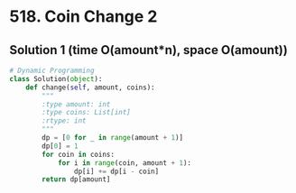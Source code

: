 # 518. Coin Change 2

## Solution 1 (time O(amount*n), space O(amount))

```python
# Dynamic Programming
class Solution(object):
    def change(self, amount, coins):
        """
        :type amount: int
        :type coins: List[int]
        :rtype: int
        """
        dp = [0 for _ in range(amount + 1)]
        dp[0] = 1
        for coin in coins:
            for i in range(coin, amount + 1):
                dp[i] += dp[i - coin]
        return dp[amount]
```
